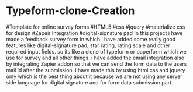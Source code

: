# Typeform-clone-Creation
#Template for online survey forms
#HTML5 #css #jquery #materialize css for design #Zapeir Integration #digital-signature pad
In this project i have made a feedback survey form in which i have added some really good features like digital-signature pad, star rating, rating scale and other required input fields. so its like a clone of  typeform or paperform which we use for survey and all other things. i have added the email integration also by integrating Zapier addon so that we can send the form data to the users mail id after the submission. i have made this by using html css and jquery  only which is the best thing about it because we are not using any server side language for digital signature  and for form data submission part.
